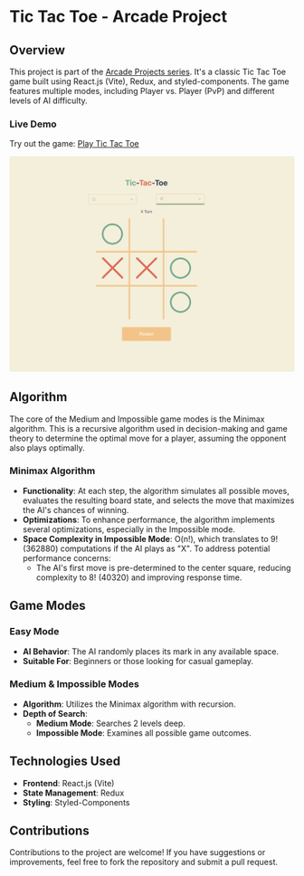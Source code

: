 # Tic Tac Toe - Arcade Project
## Overview

This project is part of the [Arcade Projects series](https://hugo-coding.com/projects?category=game). It's a classic Tic Tac Toe game built using React.js (Vite), Redux, and styled-components. The game features multiple modes, including Player vs. Player (PvP) and different levels of AI difficulty.

### Live Demo

Try out the game: [Play Tic Tac Toe](https://arcade-tic-tac-toe.vercel.app/)

![screenshot](https://github.com/clonglam/Tic-Tac-Toe/blob/main/public/screenshot.png)

## Algorithm

The core of the Medium and Impossible game modes is the Minimax algorithm. This is a recursive algorithm used in decision-making and game theory to determine the optimal move for a player, assuming the opponent also plays optimally.

### Minimax Algorithm

- **Functionality**: At each step, the algorithm simulates all possible moves, evaluates the resulting board state, and selects the move that maximizes the AI's chances of winning.
- **Optimizations**: To enhance performance, the algorithm implements several optimizations, especially in the Impossible mode.
- **Space Complexity in Impossible Mode**: O(n!), which translates to 9! (362880) computations if the AI plays as "X". To address potential performance concerns:
  - The AI's first move is pre-determined to the center square, reducing complexity to 8! (40320) and improving response time.


## Game Modes

### Easy Mode

- **AI Behavior**: The AI randomly places its mark in any available space.
- **Suitable For**: Beginners or those looking for casual gameplay.

### Medium & Impossible Modes

- **Algorithm**: Utilizes the Minimax algorithm with recursion.
- **Depth of Search**:
  - **Medium Mode**: Searches 2 levels deep.
  - **Impossible Mode**: Examines all possible game outcomes.


## Technologies Used

- **Frontend**: React.js (Vite)
- **State Management**: Redux
- **Styling**: Styled-Components

## Contributions

Contributions to the project are welcome! If you have suggestions or improvements, feel free to fork the repository and submit a pull request.
